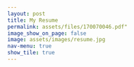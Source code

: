 ```yaml
---
layout: post
title: My Resume
permalink: assets/files/170070046.pdf"
image_show_on_page: false
image: assets/images/resume.jpg
nav-menu: true
show_tile: true
---
```

<!-- <iframe src="https://drive.google.com/viewerng/viewer?embedded=true&url={{ site.url }}/assets/files/170070046.pdf" width="100%" height="3000px"> </iframe>
 -->
<!-- [resume](../assets/files/170070046.pdf) -->
